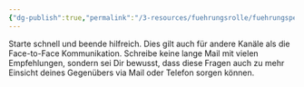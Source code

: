 ```yaml
---
{"dg-publish":true,"permalink":"/3-resources/fuehrungsrolle/fuehrungspersoenlichkeit/the-coaching-habit-von-michael-stanier/use-every-channel-to-ask-a-question/","title":"Use Every Channel to Ask a Question","created":"2024-12-08T23:00:31.664+01:00","updated":"2024-12-08T23:30:39.393+01:00"}
---
```



Starte schnell und beende hilfreich. Dies gilt auch für andere Kanäle als die Face-to-Face Kommunikation. Schreibe keine lange Mail mit vielen Empfehlungen, sondern sei Dir bewusst, dass diese Fragen auch zu mehr Einsicht deines Gegenübers via Mail oder Telefon sorgen können.
